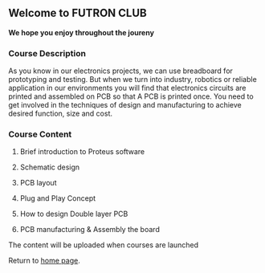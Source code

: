## Welcome to FUTRON CLUB

**We hope you enjoy throughout the joureny**

### Course Description 

As you know in our electronics projects, we can use breadboard for prototyping and testing. But when we turn into industry, robotics or reliable application in our environments you will find that electronics circuits are printed and assembled on PCB so that A PCB is printed once. You need to get involved in the techniques of design and manufacturing to achieve desired function, size and cost.

### Course Content

1. Brief introduction to Proteus software

2. Schematic design

3. PCB layout

4. Plug and Play Concept

5. How to design Double layer PCB

6. PCB manufacturing & Assembly the board

The content will be uploaded when courses are launched

Return to [home page](https://futron-ejust.github.io/FUTRON/).
